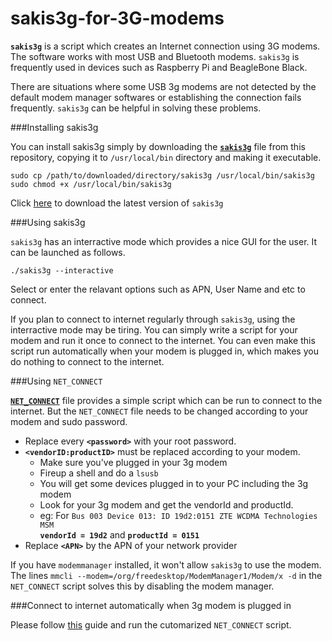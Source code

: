 # sakis3g-for-3G-modems
**```sakis3g```** is a script which creates an Internet connection using 3G modems. The software works with most USB and Bluetooth modems. ```sakis3g``` is frequently used in devices such as Raspberry Pi and BeagleBone Black. 

There are situations where some USB 3g modems are not detected by the default modem manager softwares or establishing the connection fails frequently. ```sakis3g``` can be helpful in solving these problems.

###Installing sakis3g

You can install sakis3g simply by downloading the [**```sakis3g```**](https://github.com/Pahan-Madusha/sakis3g-for-3G-modems/blob/master/sakis3g?raw=true) file from this repository, copying it to ```/usr/local/bin``` directory and making it executable. 

```sudo cp /path/to/downloaded/directory/sakis3g /usr/local/bin/sakis3g ``` <br>
```sudo chmod +x /usr/local/bin/sakis3g```<br>

Click [here](http://www.sakis3g.com/downloads/sakis3g.tar.gz) to download the latest version of ```sakis3g```

###Using sakis3g

```sakis3g``` has an interractive mode which provides a nice GUI for the user. It can be launched as follows. 

```./sakis3g --interactive```<br>

Select or enter the relavant options such as APN, User Name and etc to connect. 

If you plan to connect to internet regularly through ```sakis3g```, using the interractive mode may be tiring. You can simply write a script for your modem and run it once to connect to the internet. You can even make this script run automatically when your modem is plugged in, which makes you do nothing to connect to the internet.  

###Using ```NET_CONNECT```

[**```NET_CONNECT```**](https://github.com/Pahan-Madusha/sakis3g-for-3G-modems/blob/master/NET_CONNECT) file provides a simple script which can be run to connect to the internet. But the ```NET_CONNECT``` file needs to be changed according to your modem and sudo password.

* Replace every **```<password>```** with your root password. 
* **```<vendorID:productID>```** must be replaced according to your modem. 
  * Make sure you've plugged in your 3g modem
  * Fireup a shell and do a ```lsusb```
  * You will get some devices plugged in to your PC including the 3g modem
  * Look for your 3g modem and get the vendorId and productId. 
  * eg: For ```Bus 003 Device 013: ID 19d2:0151 ZTE WCDMA Technologies MSM``` <br>
    **```vendorId = 19d2```**  and **```productId = 0151```**
* Replace **```<APN>```** by the APN of your network provider

If you have ```modemmanager``` installed, it won't allow ```sakis3g``` to use the modem. 
The lines 
```mmcli --modem=/org/freedesktop/ModemManager1/Modem/x -d``` in the ```NET_CONNECT``` script solves this by disabling the modem manager. 
   
###Connect to internet automatically when 3g modem is plugged in

Please follow [this](http://askubuntu.com/questions/284224/autorun-a-script-after-i-plugged-or-unplugged-a-usb-device) guide and run the cutomarized ```NET_CONNECT``` script. 

